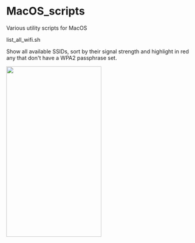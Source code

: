 # MacOS_scripts
Various utility scripts for MacOS

list_all_wifi.sh

Show all available SSIDs, sort by their signal strength and highlight in red any that don't have a WPA2 passphrase set.

<img src="https://i.imgur.com/xmA9mWW.png" width=250 height=450>
